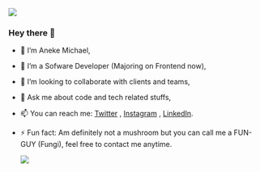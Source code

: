 ![](https://github.com/anekemichael/anekemichael/blob/main/Github%20banner.png)
### Hey there 👋

- 🔭 I’m Aneke Michael,
- 🌱 I’m a Sofware Developer (Majoring on Frontend now),
- 👯 I’m looking to collaborate with clients and teams,
- 💬 Ask me about code and tech related stuffs,
- 📫 You can reach me: [Twitter](https://twitter.com/d1_codes/) , [Instagram](https://instagram.com/d1_codes/) , [LinkedIn](https://www.linkedin.com/in/aneke-michael-19718a1a4/).
- ⚡ Fun fact: Am definitely not a mushroom but you can call me a FUN-GUY (Fungi), feel free to contact me anytime.

  ![](https://github-readme-stats.vercel.app/api?username=anekemichael&show_icons=true&theme=radical)
  
  

<!--
**anekemichael/anekemichael** is a ✨ _special_ ✨ repository because its `README.md` (this file) appears on your GitHub profile.

Here are some ideas to get you started:


-->
